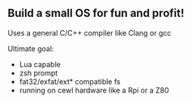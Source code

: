 
## Build a small OS for fun and profit!
Uses a general C/C++ compiler like Clang or gcc

Ultimate goal:

- Lua capable
- zsh prompt
- fat32/exfat/ext* compatible fs
- running on cewl hardware like a Rpi or a Z80

